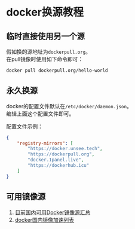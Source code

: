 # docker换源教程

## 临时直接使用另一个源

假如换的源地址为`dockerpull.org`。  
在pull镜像时使用如下命令即可：  
```bash
docker pull dockerpull.org/hello-world
```

## 永久换源

docker的配置文件默认在`/etc/docker/daemon.json`。  
编辑上面这个配置文件即可。  

配置文件示例：  
```json
{
    "registry-mirrors": [
    	"https://docker.unsee.tech",
        "https://dockerpull.org",
        "docker.1panel.live",
        "https://dockerhub.icu"
    ]
}
```

## 可用镜像源

1. [目前国内可用Docker镜像源汇总](https://www.coderjia.cn/archives/dba3f94c-a021-468a-8ac6-e840f85867ea)  
2. [docker国内镜像加速列表](https://xuanyuan.me/blog/archives/1154)